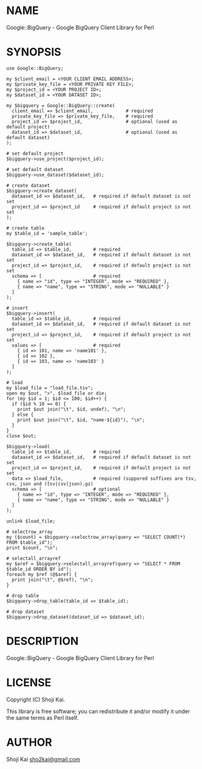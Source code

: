# NAME

Google::BigQuery - Google BigQuery Client Library for Perl

# SYNOPSIS

    use Google::BigQuery;

    my $client_email = <YOUR CLIENT EMAIL ADDRESS>;
    my $private_key_file = <YOUR PRIVATE KEY FILE>;
    my $project_id = <YOUR PROJECT ID>;
    my $dataset_id = <YOUR DATASET ID>;

    my $bigquery = Google::BigQuery::create(
      client_email => $client_email,            # required
      private_key_file => $private_key_file,    # required
      project_id => $project_id,                # optional (used as default project)
      dataset_id => $dataset_id,                # optional (used as default dataset)
    );

    # set default project
    $bigquery->use_project($project_id);

    # set default dataset
    $bigquery->use_dataset($dataset_id);

    # create dataset
    $bigquery->create_dataset(
      dataaset_id => $dataset_id,   # required if default dataset is not set
      project_id => $project_id     # required if default project is not set
    );

    # create table
    my $table_id = 'sample_table';

    $bigquery->create_table(
      table_id => $table_id,        # required
      dataaset_id => $dataset_id,   # required if default dataset is not set
      project_id => $project_id,    # required if default project is not set
      schema => [                   # required
        { name => "id", type => "INTEGER", mode => "REQUIRED" },
        { name => "name", type => "STRING", mode => "NULLABLE" }
      ]
    );

    # insert
    $bigquery->insert(
      table_id => $table_id,        # required
      dataaset_id => $dataset_id,   # required if default dataset is not set
      project_id => $project_id,    # required if default project is not set
      values => [                   # required
        { id => 101, name => 'name101' },
        { id => 102 },
        { id => 103, name => 'name103' }
      ]
    );

    # load
    my $load_file = "load_file.tsv";
    open my $out, ">", $load_file or die;
    for (my $id = 1; $id <= 100; $id++) {
      if ($id % 10 == 0) {
        print $out join("\t", $id, undef), "\n";
      } else {
        print $out join("\t", $id, "name-${id}"), "\n";
      }
    }
    close $out;

    $bigquery->load(
      table_id => $table_id,        # required
      dataaset_id => $dataset_id,   # required if default dataset is not set
      project_id => $project_id,    # required if default project is not set
      data => $load_file,           # required (suppored suffixes are tsv, csv, json and (tsv|csv|json).gz)
      schema => [                   # optional
        { name => "id", type => "INTEGER", mode => "REQUIRED" },
        { name => "name", type => "STRING", mode => "NULLABLE" }
      ]
    );
      
    unlink $load_file;

    # selectrow_array
    my ($count) = $bigquery->selectrow_array(query => "SELECT COUNT(*) FROM $table_id");
    print $count, "\n";

    # selectall_arrayref
    my $aref = $bigquery->selectall_arrayref(query => "SELECT * FROM $table_id ORDER BY id");
    foreach my $ref (@$aref) {
      print join("\t", @$ref), "\n";
    }

    # drop table
    $bigquery->drop_table(table_id => $table_id);

    # drop dataset
    $bigquery->drop_dataset(dataset_id => $dataset_id);

# DESCRIPTION

Google::BigQuery - Google BigQuery Client Library for Perl

# LICENSE

Copyright (C) Shoji Kai.

This library is free software; you can redistribute it and/or modify
it under the same terms as Perl itself.

# AUTHOR

Shoji Kai <sho2kai@gmail.com>
